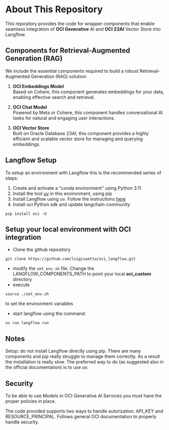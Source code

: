 # About This Repository
This repository provides the code for wrapper components that enable seamless integration 
of **OCI Generative** AI and **OCI 23AI** Vector Store into Langflow.

## Components for Retrieval-Augmented Generation (RAG)
We include the essential components required to build a robust Retrieval-Augmented Generation (RAG) solution:

1. **OCI Embeddings Model**    
   Based on Cohere, this component generates embeddings for your data, enabling effective search and retrieval.

2. **OCI Chat Model**    
   Powered by Meta or Cohere, this component handles conversational AI tasks for natural and engaging user interactions.

3. **OCI Vector Store**  
   Built on Oracle Database 23AI, this component provides a highly efficient and scalable vector store 
   for managing and querying embeddings.

## Langflow Setup
To setup an environment with Langflow this is the recommended series of steps:

1. Create and activate a "conda environment" using Python 3.11
2. Install the tool [uv](https://docs.astral.sh/uv/getting-started/) in this environment, using pip
3. Install Langflow using uv. Follow the instructions [here](https://docs.langflow.org/get-started-installation)
4. Install oci Python sdk and update langchain-community
```
pip install oci -U
```

## Setup your local environment with OCI integration
* Clone the github repository
```
git clone https://github.com/luigisaetta/oci_langflow.git
```
* modify the `set_env.sh` file. Change the LANGFLOW_COMPONENTS_PATH to point your local **oci_custom** directory
* execute 
```
source ./set_env.sh
``` 
to set the environment variables
* start langflow using the command: 
```
uv run langflow run
```

## Notes
Setup: do not install Langflow directly using pip. There are many components and pip really struggle to manage them correctly.
As a result the installation is really slow. The preferred way to do (as suggested also in the official documentation) is to use
uv.

## Security
To be able to use Models in OCI Generative AI Services you must have the proper policies in place.

The code provided supports two ways to handle autorization: API_KEY and RESOURCE_PRINCIPAL.
Follows general OCI documentation to properly handle security.





